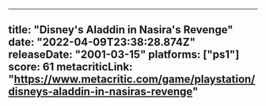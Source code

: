 
---
title: "Disney's Aladdin in Nasira's Revenge"
date: "2022-04-09T23:38:28.874Z"
releaseDate: "2001-03-15"
platforms: ["ps1"]
score: 61
metacriticLink: "https://www.metacritic.com/game/playstation/disneys-aladdin-in-nasiras-revenge"
---
